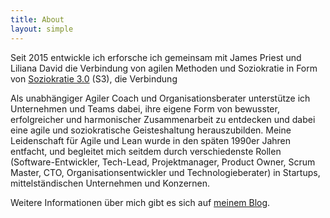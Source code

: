 ```yaml
---
title: About
layout: simple
---
```



Seit 2015 entwickle ich erforsche ich gemeinsam mit James Priest und Liliana David die Verbindung von agilen Methoden und Soziokratie in Form von  [Soziokratie 3.0](https://sociocracy30.org) (S3), die Verbindung 

Als unabhängiger Agiler Coach und Organisationsberater unterstütze ich Unternehmen und Teams dabei, ihre eigene Form von bewusster, erfolgreicher und harmonischer Zusammenarbeit zu entdecken und dabei eine agile und soziokratische Geisteshaltung herauszubilden. Meine Leidenschaft für Agile und Lean wurde in den späten 1990er Jahren entfacht, und begleitet mich seitdem durch verschiedenste Rollen (Software-Entwickler, Tech-Lead, Projektmanager, Product Owner, Scrum Master, CTO, Organisationsentwickler und Technologieberater) in Startups, mittelständischen Unternehmen und Konzernen.

Weitere Informationen über mich gibt es sich auf [meinem Blog](https://evolvingcollaboration.com/about-me/).
